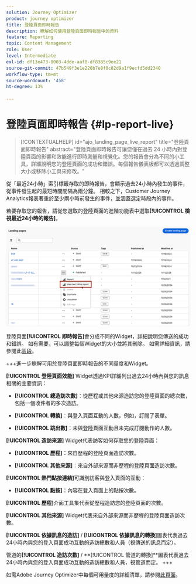 ```yaml
---
solution: Journey Optimizer
product: journey optimizer
title: 登陸頁面即時報告
description: 瞭解如何使用登陸頁面即時報告中的資料
feature: Reporting
topic: Content Management
role: User
level: Intermediate
exl-id: df13e473-8003-4dde-aaf8-df8385c9ee21
source-git-commit: 47b549f3e1e220b7e8f0c82d9a1f9ecfd5dd2340
workflow-type: tm+mt
source-wordcount: '458'
ht-degree: 13%

---
```


# 登陸頁面即時報告 {#lp-report-live}

>[!CONTEXTUALHELP]
>id="ajo_landing_page_live_report"
>title="登陸頁面即時報告"
>abstract="登陸頁面即時報告可讓您僅在過去 24 小時內對登陸頁面的影響和效能進行即時測量和視覺化。您的報告會分為不同的小工具，詳細說明您的登陸頁面的成功和錯誤。每個報告儀表板都可以透過調整大小或移除小工具來修改。"

從「最近24小時」索引標籤存取的即時報告，會顯示過去24小時內發生的事件，從事件發生起的最短時間間隔為兩分鐘。 相較之下，Customer Journey Analytics報表著重於至少兩小時前發生的事件，並涵蓋選定時段內的事件。

若要存取您的報告，請從您選取的登陸頁面的進階功能表中選取&#x200B;**[!UICONTROL 檢視最近24小時的報告]**。

![](assets/landing_page_report.png)

登陸頁面&#x200B;**[!UICONTROL 即時報告]**&#x200B;會分成不同的Widget，詳細說明您傳送的成功和錯誤。 如有需要，可以調整每個Widget的大小並將其刪除。 如需詳細資訊，請參閱此[區段](live-report.md)。

+++進一步瞭解可用於登陸頁面即時報告的不同量度和Widget。

**[!UICONTROL 登陸頁面效能]** Widget透過KPI詳細列出過去24小時內與您的訊息相關的主要資訊：

* **[!UICONTROL 總造訪次數]**：從歷程或其他來源造訪您的登陸頁面的總次數，包括一個收件者的多次造訪。

* **[!UICONTROL 轉換]**：與登入頁面互動的人數，例如，訂閱了表單。

* **[!UICONTROL 跳出數]**：未與登陸頁面互動且未完成訂閱動作的人數。

**[!UICONTROL 造訪來源]** Widget代表訪客如何存取您的登陸頁面：

* **[!UICONTROL 歷程]**：來自歷程的登陸頁面造訪次數。

* **[!UICONTROL 其他來源]**：來自外部來源而非歷程的登陸頁面造訪次數。

**[!UICONTROL 熱門點按連結]**&#x200B;可識別訪客與登入頁面的互動：

* **[!UICONTROL 點按]**：內容在登入頁面上的點按次數。

**[!UICONTROL 歷程]**&#x200B;介面工具集代表從歷程造訪您的登陸頁面的次數。

**[!UICONTROL 其他來源]** Widget代表來自外部來源而非歷程的登陸頁面造訪次數。

**[!UICONTROL 依據訊息的造訪]** / **[!UICONTROL 依據訊息的轉換]**&#x200B;圖表代表過去24小時內與您的登入頁面成功互動的造訪總數和人員（視傳送的訊息而定）。

管道的&#x200B;**[!UICONTROL 造訪次數]** / **[!UICONTROL 管道的轉換]**圖表代表過去24小時內與您的登入頁面成功互動的造訪總數和人員，視管道而定。
+++

如需Adobe Journey Optimizer中每個可用量度的詳細清單，請參閱[此頁面](live-report.md#list-of-components-live)。
